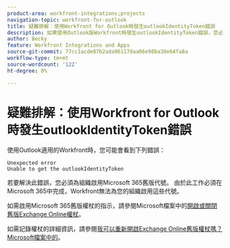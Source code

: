 ```yaml
---
product-area: workfront-integrations;projects
navigation-topic: workfront-for-outlook
title: 疑難排解：使用Workfront for Outlook時發生outlookIdentityToken錯誤
description: 如果使用Outlook版Workfront時發生outlookIdentityToken錯誤，您必須為組織啟用Microsoft 365舊版權杖。
author: Becky
feature: Workfront Integrations and Apps
source-git-commit: 77cc1acde87b2ada96117daa06e98ba38e64fa8a
workflow-type: tm+mt
source-wordcount: '122'
ht-degree: 0%

---
```


# 疑難排解：使用Workfront for Outlook時發生outlookIdentityToken錯誤

使用Outlook適用的Workfront時，您可能會看到下列錯誤：

```
Unexpected error
Unable to get the outlookIdentityToken
```

若要解決此錯誤，您必須為組織啟用Microsoft 365舊版代號。 由於此工作必須在Microsoft 365中完成，Workfront無法為您的組織啟用這些代號。

如需啟用Microsoft 365舊版權杖的指示，請參閱Microsoft檔案中的[開啟或關閉舊版Exchange Online權杖](https://learn.microsoft.com/en-us/office/dev/add-ins/outlook/turn-exchange-tokens-on-off)。

如需記錄權杖的詳細資訊，請參閱[我可以重新開啟Exchange Online舊版權杖嗎？Microsoft檔案中的](https://learn.microsoft.com/en-us/office/dev/add-ins/outlook/faq-nested-app-auth-outlook-legacy-tokens#can-i-turn-exchange-online-legacy-tokens-back-on)。
